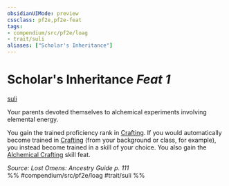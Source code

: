 ```yaml
---
obsidianUIMode: preview
cssclass: pf2e,pf2e-feat
tags:
- compendium/src/pf2e/loag
- trait/suli
aliases: ["Scholar's Inheritance"]
---
```

# Scholar's Inheritance  *Feat 1*  
[suli](../../Rules/traits/suli-b2.md)  


Your parents devoted themselves to alchemical experiments involving elemental energy.

You gain the trained proficiency rank in [Crafting](../skills.md#Crafting). If you would automatically become trained in [Crafting](../skills.md#Crafting) (from your background or class, for example), you instead become trained in a skill of your choice. You also gain the [Alchemical Crafting](alchemical-crafting.md) skill feat.

*Source: Lost Omens: Ancestry Guide p. 111*  
%% #compendium/src/pf2e/loag #trait/suli %%